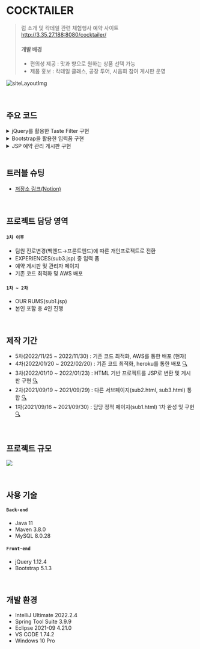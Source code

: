 # COCKTAILER
>럼 소개 및 칵테일 관련 체험행사 예약 사이트  
>http://3.35.27.188:8080/cocktailer/  
>#### 개발 배경
>* 편의성 제공 : 맛과 향으로 원하는 상품 선택 가능
>* 제품 홍보 : 칵테일 클래스, 공장 투어, 시음회 참여 게시판 운영

![siteLayoutImg](https://user-images.githubusercontent.com/85478918/151158178-5acbafdd-9165-4595-b6fd-41322eb7631a.png)

</br>

## 주요 코드
<details>
<summary>
jQuery를 활용한 Taste Filter 구현  
</summary>
<div markdown="1">
  <img src="https://user-images.githubusercontent.com/85478918/154827446-14fdfecf-bd54-488c-8d38-eda1e770a6f6.gif" style="width:400px"/>

  ~~~javascript
    $(function() {
	$.fn.navBarMenuTrigger = function(){
		$("#trigger").click(function(e) {
			e.preventDefault();
			$(this).toggleClass("active");
			$("#mainmenu").toggleClass("active");
		});
	};
	$.fn.navBarMenuTrigger();
	
	
	$.fn.hidePickedItemAndTasteName = function(){
		let pickedItem = $(".itemShowcase > .itemBox");
		let pickedTasteName = $(".pickedBox > div > label");
		let allChevron = $(".chevron");
		pickedItem.hide();
		pickedTasteName.hide();
		allChevron.hide();
	};
	$.fn.hidePickedItemAndTasteName();
	
	
	let pickedItemSelector;
	$.fn.makePickedItemSelector = function(){
		let pickedItemClassName = [];
		
		tasteName.filter(":checked").each(function() {
			pickedItemClassName.push("." + $(this).val());
		});
		pickedItemSelector = pickedItemClassName.join(", ");
	};
	$.fn.showNoseChevron = function(){
		let noseChevron = $(".pickedBox > .toLeft1, .pickedBox > .toRight1");
		if (pickedItemSelector.match(".n_")) {
			noseChevron.show()
		} else {
			noseChevron.fadeOut();
		}
	};
	$.fn.showPalateChevron = function(){
		let palateChevron = $(".pickedBox > .toLeft2, .pickedBox > .toRight2");
		if (pickedItemSelector.match(".p_")) {
			palateChevron.show()
		} else {
			palateChevron.fadeOut();
		}
	};
	$.fn.showFinishChevron = function(){
		let finishChevron = $(".pickedBox > .toLeft3, .pickedBox > .toRight3");
		if (pickedItemSelector.match(".f_")) {
			finishChevron.show()
		} else {
			finishChevron.fadeOut();
		}
	};
	$.fn.showTypeChevron = function(){
		let typeChevron = $(".pickedBox > .toLeft4, .pickedBox > .toRight4");
		if (pickedItemSelector.match(".t_")) {
			typeChevron.show()
		} else {
			typeChevron.fadeOut();
		}
	};
	$.fn.clearForm = function(){
		if (pickedItemSelector == "") {
			$(".chevron").fadeOut();
			$(".itemShowcase").fadeOut();
		}
	};
	
	let tasteName = $(".submenu input");
	tasteName.click(function(){
		$.fn.makePickedItemSelector();
		$.fn.hidePickedItemAndTasteName();
		$(pickedItemSelector).show();
		$.fn.showNoseChevron();
		$.fn.showPalateChevron();
		$.fn.showFinishChevron();
		$.fn.showTypeChevron();
		$.fn.clearForm();
	});
		
	
	$.fn.applyRadioBtnEffect = function(){
		this.click(function(){
			$('input[name="taste"]').not(this).prop("checked", false);
		});
	};
	$("#noseBtn").applyRadioBtnEffect();
	$("#palateBtn").applyRadioBtnEffect();
	$("#finishBtn").applyRadioBtnEffect();
	$("#typeBtn").applyRadioBtnEffect();
	
	
	$.fn.scrollLeft = function(){
		$(this).click(function(){
			$(this).siblings().first().animate({scrollLeft : "-=100"}, 30);
		});
	};
	$.fn.scrollRight = function(){
		$(this).click(function(){
			$(this).siblings().first().animate({scrollLeft : "+=100"}, 30);
		});
	};
	$(".toLeft1").scrollLeft();
	$(".toLeft2").scrollLeft();
	$(".toLeft3").scrollLeft();
	$(".toLeft4").scrollLeft();
	$(".toRight1").scrollRight();
	$(".toRight2").scrollRight();
	$(".toRight3").scrollRight();
	$(".toRight4").scrollRight();
	
	
	$(".itemShowcase").hide();
	$.fn.ToggleSearchBtn = function(){
		$("#searchBtn").click(function() {
			if (!pickedItemSelector) {
				alert("찾을 조건을 선택해주세요.");
				return false;
			} else $(".itemShowcase").fadeToggle();
		});
	};
	$.fn.ToggleSearchBtn();
	
});

function readyAlert( ) {
	alert("서비스 준비중입니다.");
}
  ~~~

</br>

</div>
</details>

<details>
<summary>Bootstrap을 활용한 입력폼 구현</summary>
<div markdown="1">

<img src="https://user-images.githubusercontent.com/85478918/154830287-cd4aded2-69ce-4981-91d0-0c96aa0f464e.gif" style="width:400px" />

~~~html
  <form class="app-form" method="post" action="/board/postProc.jsp">
  
      <div class="radioBox btn-group mb-2">
          <input type="radio" name="event" id="cClass" value="칵테일 클래스"
              class="btn-check" autocomplete="off" checked>
          <label for="cClass" class="btn btn-outline-secondary">칵테일 클래스</label>
          <input type="radio" name="event" id="fTour" value="럼 공장 투어"
              class="btn-check" autocomplete="off">
          <label for="fTour" class="btn btn-outline-secondary">럼 공장 투어</label>
          <input type="radio" name="event" id="rTasting" value="럼 시음 투어"
              class="btn-check" autocomplete="off">
          <label for="rTasting" class="btn btn-outline-secondary">럼 시음 투어</label>
      </div>
  
      <div class="inputSet1">
          <div class="inputSet">
              <input type="text" name="name" placeholder="신청자 닉네임(한글 또는 영문)"
                  pattern="^[가-힣a-zA-Z]+$" required class="form-control mb-2" />
          </div>
          <div class="inputSet">
              <input type="tel" name="tel" placeholder="연락처 입력" maxlength="13"
                  required class="form-control mb-2" />
          </div>
      </div>
~~~

</br>

</div>
</details>


<details>
<summary>JSP 예약 관리 게시판 구현</summary>
<div markdown="1">

<img src="https://user-images.githubusercontent.com/85478918/154832049-183a8cd5-b0cc-4f21-a2a9-60910f9e991a.gif" style="width:400px"/>

* 관리자 비밀번호(P@ssw@rd) 입력 시 조회/수정 가능  
* [게시판 전체 코드 링크](https://github.com/a11chan/cocktailer_1.0/tree/master/WebContent/board)

</br>

~~~jsp
<%@ page language="java" contentType="text/html; charset=UTF-8"
         pageEncoding="UTF-8" %>
<%@ taglib prefix="c" uri="http://java.sun.com/jstl/core_rt" %>
<%@ page import="cocktail.board.BoardBean" %>
<%@ page import="java.util.Vector" %>
<%@ page import="java.io.PrintWriter" %>
<%@ page import="java.net.URLEncoder" %>
<%@ page import="java.net.URLDecoder" %>

<jsp:useBean id="bMgr" class="cocktail.board.BoardMgr"/>

<%
  int totalPosting = 0; // 전체 게시물 수
  int postingListSize = 10; // 페이지당 게시물 수
  int pageNaviSize = 5; // 페이지당 페이지 블럭수(다음 페이지로 넘기는 숫자들[n])
  int totalNaviPages = 0; // 전체 페이지 수
  int nowPage = 1; // 현재 페이지
  int beginNaviPage = 0; // 게시물을 출력할 때 시작번호
  int endNaviPage = 10; // 게시물을 출력할 때 끝번호
  int listSize = 0; // 현재 읽어온 게시물의 수
  Vector<BoardBean> vlist = null;
  int no = 0;
  String keyword = "", keyField = ""; //검색어, 검색 목록

  if (request.getParameter("no") !=null && !"".equals(request.getParameter("no")))
    no = Integer.parseInt(request.getParameter("no"));
  if (request.getParameter("keyword") !=null && !"".equals(request.getParameter("keyword")))
    keyword = request.getParameter("keyword");
  if (request.getParameter("keyField") !=null && !"".equals(request.getParameter("keyField")))
    keyField = request.getParameter("keyField");
  if (request.getParameter("nowPage") !=null && !"".equals(request.getParameter("nowPage")))
    nowPage = Integer.parseInt(request.getParameter("nowPage"));

  String encKeyword = URLEncoder.encode(keyword, "UTF-8");
  String queryString = "?nowPage=" + nowPage + "&keyField=" + keyField + "&keyword=" + encKeyword + "&no=";

  // 페이징 처리를 위한 계산
  totalPosting = bMgr.getTotalCount(keyField, keyword);
  totalNaviPages = (int) Math.ceil(totalPosting / (double) postingListSize);
  beginNaviPage = (nowPage - 1) / pageNaviSize * pageNaviSize + 1;
  endNaviPage = Math.min(totalNaviPages, beginNaviPage + pageNaviSize - 1);
  boolean showPrev = nowPage - pageNaviSize > 0;
  boolean showNext = totalNaviPages != endNaviPage;
%>
<!DOCTYPE html>
<html>
<head>
  <meta charset="UTF-8"/>
  <meta http-equiv="X-UA-Compatible" content="IE=edge"/>
  <meta name="viewport" content="width=device-width, initial-scale=1.0"/>

  <title>COCKTAILER - Booking List</title>

  <link rel="stylesheet" href="../css/bootstrap.css">
  <link rel="stylesheet" href="../css/reset.css"/>
  <link rel="stylesheet" href="../css/common.css"/>
  <link rel="stylesheet" href="../css/list.css"/>

  <link rel="stylesheet"
        href="https://cdnjs.cloudflare.com/ajax/libs/font-awesome/5.8.2/css/all.min.css"/>
  <link rel="shortcut icon" href="../imgs/favicon.ico"/>

  <script src="../js/bootstrap.bundle.min.js"></script>
  <script src="https://ajax.googleapis.com/ajax/libs/jquery/1.12.4/jquery.min.js"></script>
  <script src="../js/list.js"></script>

</head>

<body>

<%@ include file="../includes/board_header.jsp" %>

<div class="container">
  <h4>
    Booking <span>List</span>
  </h4>

  <p>
			<span class="badge bg-secondary">
				Total : <%=totalPosting%>행(현재페이지:<%=nowPage%>/전체페이지:<%=totalNaviPages%>)
			</span>
  </p>
  <%
    vlist = bMgr.getBoardList(keyField, keyword, (nowPage - 1) * postingListSize, postingListSize);
    // start~end 페이지 번호만큼 게시물 출력
    listSize = vlist.size(); // 화면에 보여질 게시물 개수

    pageContext.setAttribute("vlist",vlist);
    pageContext.setAttribute("listSize",listSize);

    if (vlist.isEmpty()) {
      out.println("등록된 게시물이 없습니다.");
    } else { %>
  <table class="table table-striped table-hover text-center">
    <thead>
    <tr>
      <th scope="col">번 호</th>
      <th scope="col" class="subject">참여형태</th>
      <th scope="col">신청인</th>
      <th scope="col">방문일</th>
      <th scope="col">처리상태</th>
    </tr>
    </thead>
    <%
      for (int i = 0; i < postingListSize; i++) { // 페이지당 출력되는 게시물
        if (i == listSize)
          break;
        BoardBean boardDto = vlist.get(i);
        no = boardDto.getNo();
        String event_type = boardDto.getEvent_type();
        String name = boardDto.getName();
        int participant = boardDto.getParticipant();
        String visit_date = boardDto.getVisit_date();
        String state = boardDto.getState();
    %>
    <tr>
      <td><%=totalPosting - ((nowPage - 1) * postingListSize) - i%>
      </td>
      <td><a href="<c:url value='/board/readPass.jsp'/><%=queryString + no%>" class="readNum"><%=event_type%>
      </a></td>
      <td><c:out value="<%=name%>"/></td>
      <td><%=visit_date%>
      </td>
      <td><%=state%>
      </td>
    </tr>
    <%}%>
  <%}%>
  </table>

  <% if (totalNaviPages != 0) { %>
  <div class="btn-toolbar justify-content-center">
    <div class="btn-group">
      <% if (showPrev) { %>
      <button type="button" class="btn btn-outline-secondary"
              onClick="location.href='<c:url value="/board/list.jsp?nowPage="/><%=beginNaviPage - 1%>'"
              style="padding-top:3px">&laquo;
      </button>
      <% } %>

      <% for (; beginNaviPage <= endNaviPage; beginNaviPage++) { %>
      <button type="button" class="btn btn-outline-secondary <% if(beginNaviPage == nowPage) {%> active <%}%>"
              onClick="location.href='<c:url value="/board/list.jsp?nowPage="/><%=beginNaviPage%>'"><%=beginNaviPage%>
      </button>
      <% } %>

      <% if (showNext) { %>
      <button type="button" class="btn btn-outline-secondary"
              onClick="location.href='<c:url value="/board/list.jsp?nowPage="/><%=endNaviPage + 1%>'"
              style="padding-top:3px">&raquo;
      </button>
      <% } %>
    </div>
  </div>
  <% } %>

  <div class="d-flex justify-content-center">
    <button class="btn btn-secondary booking me-2" type="button"
            onClick="javascript:location.href='<c:url value="/board/list.jsp"/>'">예약현황
    </button>
    <button class="btn btn-secondary booking" type="button"
            onClick="javascript:location.href='<c:url value="/sub3.jsp#application"/>'">예약하기
    </button>
  </div>

  <form name="searchFrm" method="post" action="<c:url value='/board/list.jsp'/>" class="searchFrm ">
    <div class="input-group">
      <select name="keyField" class="form-select w-auto">
        <option disabled>검색방법</option>
        <option value="event_type">참여형태</option>
        <option value="name" selected>신청인</option>
        <option value="visit_date">방문일</option>
        <option value="state">처리상태</option>
      </select>
      <input type="text" name="keyword" placeholder="검색어 입력"
             class="form-control w-50">
      <button type="button" class="btn btn-secondary" onClick="javascript:check( )">찾기</button>
    </div>
    <input type="hidden" name="nowPage" value="1">
  </form>

  <form name="readFrm" method="post" action="<c:url value='list.jsp'/>">
    <input type="hidden" name="no" value="">
    <input type="hidden" name="nowPage" value="<%=nowPage%>">
    <input type="hidden" name="keyField" value="<%=keyField%>">
    <input type="hidden" name="keyword" value="<%=keyword%>">
  </form>
</div>

<div class="clear"></div>

<%@ include file="../includes/footer.jsp" %>


<script>
  function check() { // 검색함수
    if (document.searchFrm.keyword.value == "") {
      alert("검색어를 입력하세요.");
      document.searchFrm.keyword.focus();
      return;
    }
    document.searchFrm.submit();
  }
</script>

</body>
</html>
~~~

</br>

</div>
</details>

</br>

## 트러블 슈팅  
* [저장소 링크(Notion)](https://allchan.notion.site/COCKTAILER-5-5480abb6960d44c2a6e00e418d3726bc)

</br>

## 프로젝트 담당 영역
#### `3차 이후`
* 팀원 진로변경(백엔드→프론트엔드)에 따른 개인프로젝트로 전환
* EXPERIENCES(sub3.jsp) 중 입력 폼
* 예약 게시판 및 관리자 페이지
* 기존 코드 최적화 및 AWS 배포

#### `1차 ~ 2차`
* OUR RUMS(sub1.jsp)
* 본인 포함 총 4인 진행

</br>

## 제작 기간
* 5차(2022/11/25 ~ 2022/11/30) : 기존 코드 최적화, AWS를 통한 배포 (현재)
* 4차(2022/01/20 ~ 2022/02/20) : 기존 코드 최적화, heroku를 통한 배포 [🔍](https://github.com/a11chan/cocktailer_0.3)
* 3차(2022/01/10 ~ 2022/01/23) : HTML 기반 프로젝트를 JSP로 변환 및 게시판 구현 [🔍](https://github.com/a11chan/cocktailer_0.2)
* 2차(2021/09/19 ~ 2021/09/29) : 다른 서브페이지(sub2.html, sub3.html) 통합 [🔍](https://github.com/a11chan/cocktailer_0.1)
* 1차(2021/09/16 ~ 2021/09/30) : 담당 정적 페이지(sub1.html) 1차 완성 및 구현 [🔍](https://github.com/a11chan/cocktailer_0)

</br>


## 프로젝트 규모
![](https://www.notion.so/image/https%3A%2F%2Fs3-us-west-2.amazonaws.com%2Fsecure.notion-static.com%2F6ba59ab1-e73a-4b71-a9e5-ed24cd54c7da%2FUntitled.png?table=block&id=29d40b66-55ca-42bf-83c2-7159409e56a8&spaceId=d45b6527-cc9f-4af9-b7e8-975463d8b2e5&width=2000&userId=504d5d0d-ce4c-40f0-8ccd-2a8fd23e22dc&cache=v2)

</br>

## 사용 기술
#### `Back-end`
* Java 11
* Maven 3.8.0
* MySQL 8.0.28
#### `Front-end`
* jQuery 1.12.4
* Bootstrap 5.1.3

</br>

## 개발 환경
* IntelliJ Ultimate 2022.2.4
* Spring Tool Suite 3.9.9
* Eclipse 2021-09 4.21.0
* VS CODE 1.74.2
* Windows 10 Pro
